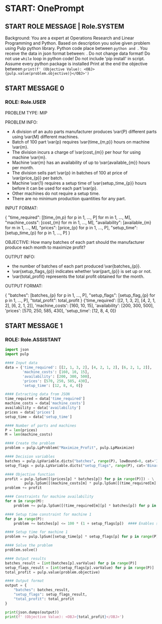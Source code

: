 # START: OnePrompt 
## START ROLE MESSAGE | Role.SYSTEM 
Background: You are a expert at Operations Research and Linear Programming and Python. Based on description you solve given problem using Pulp python library. Python code place between ```python and ```. You receive the data in json format between: <DATA></DATA>. Do not change data format! Do not use `while` loop in python code! Do not include 'pip install' in script. Assume every python package is installed Print at the end the objective between <OBJ></OBJ> `print(f' (Objective Value): <OBJ>{pulp.value(problem.objective)}</OBJ>')`  
## START MESSAGE 0 
### ROLE: Role.USER
<DESCRIPTION>
PROBLEM TYPE: MIP

PROBLEM INFO:

- A division of an auto parts manufacturer produces \var{P} different parts using \var{M} different machines.
- Batch of 100 part \var{p} requires \var{time_{m,p}} hours on machine \var{m}.
- The division incurs a charge of \var{cost_{m}} per hour for using machine \var{m}.
- Machine \var{m} has an availability of up to \var{available_{m}} hours per month.
- The division sells part \var{p} in batches of 100 at price of \var{price_{p}} per batch.
- Machine \var{1} requires a setup time of \var{setup_time_{p}} hours before it can be used for each part \var{p}.
- Other machines do not require a setup time.
- There are no minimum production quantities for any part.

INPUT FORMAT: 

{
    "time_required": [[time_{m,p} for p in 1, ..., P] for m in 1, ..., M],
    "machine_costs": [cost_{m} for m in 1, ..., M],
    "availability": [available_{m} for m in 1, ..., M],
    "prices": [price_{p} for p in 1, ..., P],
    "setup_time": [setup_time_{p} for p in 1, ..., P]
}

OBJECTIVE: How many batches of each part should the manufacturer produce each month to maximize profit?

OUTPUT INFO:

- the number of batches of each part produced \var{batches_{p}}.
- \var{setup_flags_{p}} indicates whether \var{part_{p}} is set up or not.
- \var{total_profit} represents the total profit obtained for the month.

OUTPUT FORMAT:

{
    "batches": [batches_{p} for p in 1, ..., P],
    "setup_flags": [setup_flag_{p} for p in 1, ..., P],
    "total_profit": total_profit
}
</DESCRIPTION>
<DATA>
{'time_required': [[2, 1, 3, 2], [4, 2, 1, 2], [6, 2, 1, 2]], 'machine_costs': [160, 10, 15], 'availability': [200, 300, 500], 'prices': [570, 250, 585, 430], 'setup_time': [12, 8, 4, 0]}</DATA>


## START MESSAGE 1 
### ROLE: Role.ASSISTANT
```python
import json
import pulp

#### Input data
data = {'time_required': [[2, 1, 3, 2], [4, 2, 1, 2], [6, 2, 1, 2]], 
        'machine_costs': [160, 10, 15], 
        'availability': [200, 300, 500], 
        'prices': [570, 250, 585, 430], 
        'setup_time': [12, 8, 4, 0]}

#### Extracting data from JSON
time_required = data['time_required']
machine_costs = data['machine_costs']
availability = data['availability']
prices = data['prices']
setup_time = data['setup_time']

#### Number of parts and machines
P = len(prices)
M = len(machine_costs)

#### Create the problem
problem = pulp.LpProblem("Maximize_Profit", pulp.LpMaximize)

#### Decision variables
batches = pulp.LpVariable.dicts("batches", range(P), lowBound=0, cat='Integer')
setup_flags = pulp.LpVariable.dicts("setup_flags", range(P), cat='Binary')

#### Objective function
profit = pulp.lpSum([(prices[p] * batches[p]) for p in range(P)]) - \
         pulp.lpSum([(machine_costs[m] * pulp.lpSum([(time_required[m][p] * batches[p]) for p in range(P)])) for m in range(M)])
problem += profit

#### Constraints for machine availability
for m in range(M):
    problem += pulp.lpSum([(time_required[m][p] * batches[p]) for p in range(P)]) <= availability[m], f"Machine_Availability_{m}"

#### Setup time constraint for machine 1
for p in range(P):
    problem += batches[p] <= 100 * (1 + setup_flags[p])  #### Enables setup flag only when producing at least one batch

#### Setup time for machine 1
problem += pulp.lpSum([setup_time[p] * setup_flags[p] for p in range(P)]) <= availability[0], "Setup_Time_Machine_1"

#### Solve the problem
problem.solve()

#### Output results
batches_result = [int(batches[p].varValue) for p in range(P)]
setup_flags_result = [int(setup_flags[p].varValue) for p in range(P)]
total_profit = pulp.value(problem.objective)

#### Output format
output = {
    "batches": batches_result,
    "setup_flags": setup_flags_result,
    "total_profit": total_profit
}

print(json.dumps(output))
print(f' (Objective Value): <OBJ>{total_profit}</OBJ>')
```

